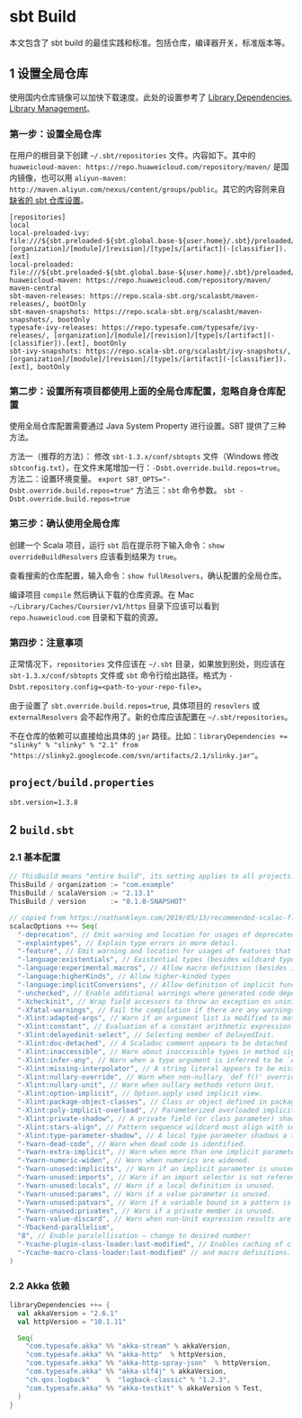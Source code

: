 # sbt Build

本文包含了 sbt build 的最佳实践和标准。包括仓库，编译器开关，标准版本等。

## 1 设置全局仓库

使用国内仓库镜像可以加快下载速度。此处的设置参考了 [Library Dependencies](https://www.scala-sbt.org/1.x/docs/Library-Dependencies.html), [Library Management](https://www.scala-sbt.org/1.x/docs/Library-Management.html)。

### 第一步：设置全局仓库

在用户的根目录下创建 `~/.sbt/repositories` 文件。内容如下。其中的 `huaweicloud-maven: https://repo.huaweicloud.com/repository/maven/` 是国内镜像，也可以用 `aliyun-maven: http://maven.aliyun.com/nexus/content/groups/public`。其它的内容则来自[缺省的 sbt 仓库设置](https://github.com/sbt/sbt/blob/1.3.x/launch/src/main/input_resources/sbt/sbt.boot.properties)。

```text
[repositories]
local
local-preloaded-ivy: file:///${sbt.preloaded-${sbt.global.base-${user.home}/.sbt}/preloaded/}, [organization]/[module]/[revision]/[type]s/[artifact](-[classifier]).[ext]
local-preloaded: file:///${sbt.preloaded-${sbt.global.base-${user.home}/.sbt}/preloaded/}
huaweicloud-maven: https://repo.huaweicloud.com/repository/maven/
maven-central
sbt-maven-releases: https://repo.scala-sbt.org/scalasbt/maven-releases/, bootOnly
sbt-maven-snapshots: https://repo.scala-sbt.org/scalasbt/maven-snapshots/, bootOnly
typesafe-ivy-releases: https://repo.typesafe.com/typesafe/ivy-releases/, [organization]/[module]/[revision]/[type]s/[artifact](-[classifier]).[ext], bootOnly
sbt-ivy-snapshots: https://repo.scala-sbt.org/scalasbt/ivy-snapshots/, [organization]/[module]/[revision]/[type]s/[artifact](-[classifier]).[ext], bootOnly
```

### 第二步：设置所有项目都使用上面的全局仓库配置，忽略自身仓库配置

使用全局仓库配置需要通过 Java System Property 进行设置。SBT 提供了三种方法。

方法一（推荐的方法）： 修改 `sbt-1.3.x/conf/sbtopts` 文件（Windows 修改 `sbtconfig.txt`），在文件末尾增加一行：`-Dsbt.override.build.repos=true`。
方法二：设置环境变量。 `export SBT_OPTS="-Dsbt.override.build.repos=true"`
方法三：`sbt` 命令参数。 `sbt -Dsbt.override.build.repos=true`

### 第三步：确认使用全局仓库

创建一个 Scala 项目，运行 `sbt` 后在提示符下输入命令：`show overrideBuildResolvers` 应该看到结果为 `true`。

查看搜索的仓库配置，输入命令：`show fullResolvers`，确认配置的全局仓库。

编译项目 `compile` 然后确认下载的仓库资源。在 Mac `~/Library/Caches/Coursier/v1/https` 目录下应该可以看到 `repo.huaweicloud.com` 目录和下载的资源。

### 第四步：注意事项

正常情况下，`repositories` 文件应该在 `~/.sbt` 目录，如果放到别处，则应该在 `sbt-1.3.x/conf/sbtopts` 文件或 `sbt` 命令行给出路径。格式为 `-Dsbt.repository.config=<path-to-your-repo-file>`。

由于设置了 `sbt.override.build.repos=true`, 具体项目的 `resovlers` 或 `externalResolvers` 会不起作用了。新的仓库应该配置在 `~/.sbt/repositories`。

不在仓库的依赖可以直接给出具体的 `jar` 路径。比如：`libraryDependencies += "slinky" % "slinky" % "2.1" from "https://slinky2.googlecode.com/svn/artifacts/2.1/slinky.jar"`。

## `project/build.properties`

```text
sbt.version=1.3.8
```

## 2 `build.sbt`

### 2.1 基本配置

```scala
// ThisBuild means "entire build", its setting applies to all projects.
ThisBuild / organization := "com.example"
ThisBuild / scalaVersion := "2.13.1"
ThisBuild / version      := "0.1.0-SNAPSHOT"

// copied from https://nathankleyn.com/2019/05/13/recommended-scalac-flags-for-2-13/
scalacOptions ++= Seq(
  "-deprecation", // Emit warning and location for usages of deprecated APIs.
  "-explaintypes", // Explain type errors in more detail.
  "-feature", // Emit warning and location for usages of features that should be imported explicitly.
  "-language:existentials", // Existential types (besides wildcard types) can be written and inferred
  "-language:experimental.macros", // Allow macro definition (besides implementation and application)
  "-language:higherKinds", // Allow higher-kinded types
  "-language:implicitConversions", // Allow definition of implicit functions called views
  "-unchecked", // Enable additional warnings where generated code depends on assumptions.
  "-Xcheckinit", // Wrap field accessors to throw an exception on uninitialized access.
  "-Xfatal-warnings", // Fail the compilation if there are any warnings.
  "-Xlint:adapted-args", // Warn if an argument list is modified to match the receiver.
  "-Xlint:constant", // Evaluation of a constant arithmetic expression results in an error.
  "-Xlint:delayedinit-select", // Selecting member of DelayedInit.
  "-Xlint:doc-detached", // A Scaladoc comment appears to be detached from its element.
  "-Xlint:inaccessible", // Warn about inaccessible types in method signatures.
  "-Xlint:infer-any", // Warn when a type argument is inferred to be `Any`.
  "-Xlint:missing-interpolator", // A string literal appears to be missing an interpolator id.
  "-Xlint:nullary-override", // Warn when non-nullary `def f()' overrides nullary `def f'.
  "-Xlint:nullary-unit", // Warn when nullary methods return Unit.
  "-Xlint:option-implicit", // Option.apply used implicit view.
  "-Xlint:package-object-classes", // Class or object defined in package object.
  "-Xlint:poly-implicit-overload", // Parameterized overloaded implicit methods are not visible as view bounds.
  "-Xlint:private-shadow", // A private field (or class parameter) shadows a superclass field.
  "-Xlint:stars-align", // Pattern sequence wildcard must align with sequence component.
  "-Xlint:type-parameter-shadow", // A local type parameter shadows a type already in scope.
  "-Ywarn-dead-code", // Warn when dead code is identified.
  "-Ywarn-extra-implicit", // Warn when more than one implicit parameter section is defined.
  "-Ywarn-numeric-widen", // Warn when numerics are widened.
  "-Ywarn-unused:implicits", // Warn if an implicit parameter is unused.
  "-Ywarn-unused:imports", // Warn if an import selector is not referenced.
  "-Ywarn-unused:locals", // Warn if a local definition is unused.
  "-Ywarn-unused:params", // Warn if a value parameter is unused.
  "-Ywarn-unused:patvars", // Warn if a variable bound in a pattern is unused.
  "-Ywarn-unused:privates", // Warn if a private member is unused.
  "-Ywarn-value-discard", // Warn when non-Unit expression results are unused.
  "-Ybackend-parallelism",
  "8", // Enable paralellisation — change to desired number!
  "-Ycache-plugin-class-loader:last-modified", // Enables caching of classloaders for compiler plugins
  "-Ycache-macro-class-loader:last-modified" // and macro definitions. This can lead to performance improvements.
)
```

### 2.2 Akka 依赖

```scala
libraryDependencies ++= {
  val akkaVersion = "2.6.1"
  val httpVersion = "10.1.11"

  Seq(
    "com.typesafe.akka" %% "akka-stream" % akkaVersion,
    "com.typesafe.akka" %% "akka-http"  % httpVersion,
    "com.typesafe.akka" %% "akka-http-spray-json"  % httpVersion,
    "com.typesafe.akka" %% "akka-slf4j" % akkaVersion,
    "ch.qos.logback"    %  "logback-classic" % "1.2.3",
    "com.typesafe.akka" %% "akka-testkit" % akkaVersion % Test,
  )
}
```

